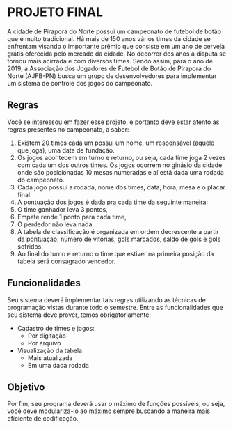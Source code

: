 # PROJETO FINAL

A cidade de Pirapora do Norte possui um campeonato de futebol de botão que é muito
tradicional. 
Há mais de 150 anos vários times da cidade se enfrentam visando o importante
prêmio que consiste em um ano de cerveja grátis oferecida pelo mercado da cidade. No decorrer
dos anos a disputa se tornou mais acirrada e com diversos times. 
Sendo assim, para o ano de
2019, a Associação dos Jogadores de Futebol de Botão de Pirapora do Norte (AJFB-PN) busca
um grupo de desenvolvedores para implementar um sistema de controle dos jogos do
campeonato. 

## Regras

Você se interessou em fazer esse projeto, e portanto deve estar atento às regras
presentes no campeonato, a saber:

1. Existem 20 times cada um possui um nome, um responsável (aquele que joga), uma data de fundação.
2. Os jogos acontecem em turno e returno, ou seja, cada time joga 2 vezes com cada um dos outros times. Os jogos ocorrem no ginásio da cidade onde são posicionadas 10 mesas numeradas e aí está dada uma rodada do campeonato.
3. Cada jogo possui a rodada, nome dos times, data, hora, mesa e o placar final.
4. A pontuação dos jogos é dada pra cada time da seguinte maneira:
5. O time ganhador leva 3 pontos,
6. Empate rende 1 ponto para cada time,
7. O perdedor não leva nada.
8. A tabela de classificação é organizada em ordem decrescente a partir da pontuação, número
de vitórias, gols marcados, saldo de gols e gols sofridos.
9. Ao final do turno e returno o time que estiver na primeira posição da tabela será consagrado
vencedor.

## Funcionalidades

Seu sistema deverá implementar tais regras utilizando as técnicas de programação vistas durante
todo o semestre. Entre as funcionalidades que seu sistema deve prover, temos obrigatoriamente:
- Cadastro de times e jogos:
    - Por digitação
    - Por arquivo
- Visualização da tabela:
    - Mais atualizada
    - Em uma dada rodada

## Objetivo
Por fim, seu programa deverá usar o máximo de funções possíveis, ou seja, você deve
modulariza-lo ao máximo sempre buscando a maneira mais eficiente de codificação.
